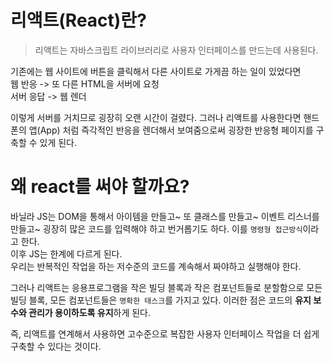 # 리액트(React)란?
> 리액트는 자바스크립트 라이브러리로 사용자 인터페이스를 만드는데 사용된다.

기존에는 웹 사이트에 버튼을 클릭해서 다른 사이트로 가게끔 하는 일이 있었다면
<br> 
웹 반응 -> 또 다른 HTML을 서버에 요청 <br>
서버 응답 -> 웹 렌더

이렇게 서버를 거치므로 굉장히 오랜 시간이 걸렸다. 그러나 리액트를 사용한다면 핸드폰의 앱(App) 처럼 즉각적인 반응을 렌더해서 보여줌으로써 굉장한 반응형 페이지를 구축할 수 있게 된다.


# 왜 react를 써야 할까요?
바닐라 JS는 DOM을 통해서 아이템을 만들고~ 또 클래스를 만들고~ 이벤트 리스너를 만들고~ 굉장히 많은 코드를 입력해야 하고 번거롭기도 하다. 이를 `명령형 접근방식`이라고 한다.
<br> 이후 JS는 한계에 다르게 된다.
<br>우리는 반복적인 작업을 하는 저수준의 코드를 계속해서 짜야하고 실행해야 한다.

그러나 리액트는 응용프로그램을 작은 빌딩 블록과 작은 컴포넌트들로 분할함으로 모든 빌딩 블록, 모든 컴포넌트들은 `명확한 태스크`를 가지고 있다. 이러한 점은 코드의 **유지 보수와 관리가 용이하도록 유지**하게 된다.

즉, 리액트를 연계해서 사용하면 고수준으로 복잡한 사용자 인터페이스 작업을 더 쉽게 구축할 수 있다는 것이다.